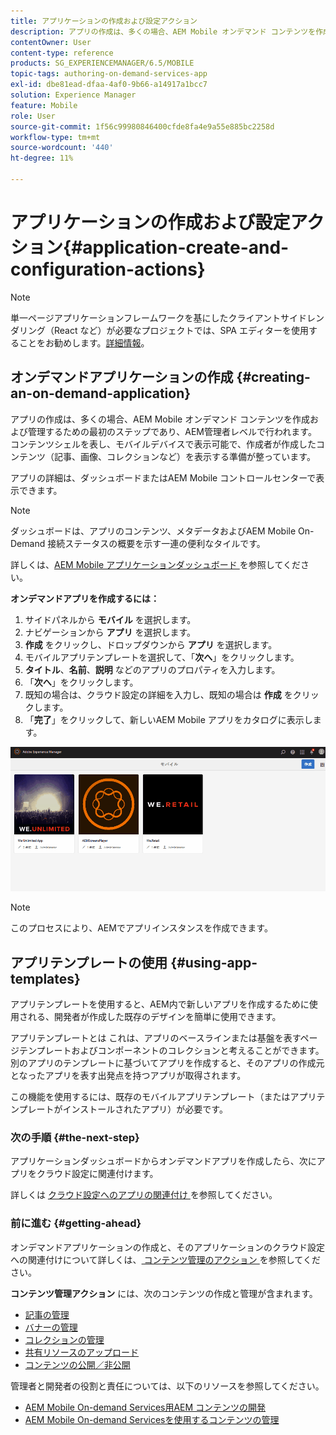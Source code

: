 ```yaml
---
title: アプリケーションの作成および設定アクション
description: アプリの作成は、多くの場合、AEM Mobile オンデマンド コンテンツを作成および管理するための最初のステップです。 詳しくは、このページを参照してください。
contentOwner: User
content-type: reference
products: SG_EXPERIENCEMANAGER/6.5/MOBILE
topic-tags: authoring-on-demand-services-app
exl-id: dbe81ead-dfaa-4af0-9b66-a14917a1bcc7
solution: Experience Manager
feature: Mobile
role: User
source-git-commit: 1f56c99980846400cfde8fa4e9a55e885bc2258d
workflow-type: tm+mt
source-wordcount: '440'
ht-degree: 11%

---
```


# アプリケーションの作成および設定アクション{#application-create-and-configuration-actions}

>[!NOTE]
>
>単一ページアプリケーションフレームワークを基にしたクライアントサイドレンダリング（React など）が必要なプロジェクトでは、SPA エディターを使用することをお勧めします。[詳細情報](/help/sites-developing/spa-overview.md)。

## オンデマンドアプリケーションの作成 {#creating-an-on-demand-application}

アプリの作成は、多くの場合、AEM Mobile オンデマンド コンテンツを作成および管理するための最初のステップであり、AEM管理者レベルで行われます。 コンテンツシェルを表し、モバイルデバイスで表示可能で、作成者が作成したコンテンツ（記事、画像、コレクションなど）を表示する準備が整っています。

アプリの詳細は、ダッシュボードまたはAEM Mobile コントロールセンターで表示できます。

>[!NOTE]
>
>ダッシュボードは、アプリのコンテンツ、メタデータおよびAEM Mobile On-Demand 接続ステータスの概要を示す一連の便利なタイルです。
>
>詳しくは、[AEM Mobile アプリケーションダッシュボード ](/help/mobile/mobile-apps-ondemand-application-dashboard.md) を参照してください。

**オンデマンドアプリを作成するには：**

1. サイドパネルから **モバイル** を選択します。
1. ナビゲーションから **アプリ** を選択します。
1. **作成** をクリックし、ドロップダウンから **アプリ** を選択します。
1. モバイルアプリテンプレートを選択して、「**次へ**」をクリックします。
1. **タイトル**、**名前**、**説明** などのアプリのプロパティを入力します。
1. 「**次へ**」をクリックします。
1. 既知の場合は、クラウド設定の詳細を入力し、既知の場合は **作成** をクリックします。
1. 「**完了**」をクリックして、新しいAEM Mobile アプリをカタログに表示します。

![chlimage_1](assets/chlimage_1.gif)

>[!NOTE]
>
>このプロセスにより、AEMでアプリインスタンスを作成できます。

## アプリテンプレートの使用 {#using-app-templates}

アプリテンプレートを使用すると、AEM内で新しいアプリを作成するために使用される、開発者が作成した既存のデザインを簡単に使用できます。

アプリテンプレートとは これは、アプリのベースラインまたは基盤を表すページテンプレートおよびコンポーネントのコレクションと考えることができます。
別のアプリのテンプレートに基づいてアプリを作成すると、そのアプリの作成元となったアプリを表す出発点を持つアプリが取得されます。

この機能を使用するには、既存のモバイルアプリテンプレート（またはアプリテンプレートがインストールされたアプリ）が必要です。

### 次の手順 {#the-next-step}

アプリケーションダッシュボードからオンデマンドアプリを作成したら、次にアプリをクラウド設定に関連付けます。

詳しくは [ クラウド設定へのアプリの関連付け ](/help/mobile/mobile-on-demand-associating-an-on-demand-app-to-cloud-configuration.md) を参照してください。

### 前に進む {#getting-ahead}

オンデマンドアプリケーションの作成と、そのアプリケーションのクラウド設定への関連付けについて詳しくは、[ コンテンツ管理のアクション ](/help/mobile/mobile-apps-ondemand-manage-content-ondemand.md) を参照してください。

**コンテンツ管理アクション** には、次のコンテンツの作成と管理が含まれます。

* [記事の管理](/help/mobile/mobile-on-demand-managing-articles.md)
* [バナーの管理](/help/mobile/mobile-on-demand-managing-banners.md)
* [コレクションの管理](/help/mobile/mobile-on-demand-managing-collections.md)
* [共有リソースのアップロード](/help/mobile/mobile-on-demand-shared-resources.md)
* [コンテンツの公開／非公開](/help/mobile/mobile-on-demand-publishing-unpublishing.md)

管理者と開発者の役割と責任については、以下のリソースを参照してください。

* [AEM Mobile On-demand Services用AEM コンテンツの開発](/help/mobile/aem-mobile-on-demand.md)
* [AEM Mobile On-demand Servicesを使用するコンテンツの管理](/help/mobile/aem-mobile.md)
